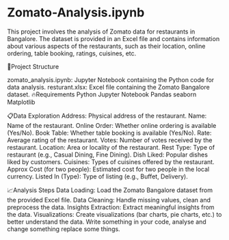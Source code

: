 # Zomato-Analysis.ipynb

This project involves the analysis of Zomato data for restaurants in Bangalore. 
The dataset is provided in an Excel file and contains information about various aspects of the restaurants, 
such as their location, online ordering, table booking, ratings, cuisines, etc.

🍄Project Structure

zomato_analysis.ipynb: Jupyter Notebook containing the Python code for data analysis.
resturant.xlsx: Excel file containing the Zomato Bangalore dataset.
🔥Requirements
Python
Jupyter Notebook
Pandas
seaborn 
Matplotlib

📋Data Exploration
Address: Physical address of the restaurant.
Name: Name of the restaurant.
Online Order: Whether online ordering is available (Yes/No).
Book Table: Whether table booking is available (Yes/No).
Rate: Average rating of the restaurant.
Votes: Number of votes received by the restaurant.
Location: Area or locality of the restaurant.
Rest Type: Type of restaurant (e.g., Casual Dining, Fine Dining).
Dish Liked: Popular dishes liked by customers.
Cuisines: Types of cuisines offered by the restaurant.
Approx Cost (for two people): Estimated cost for two people in the local currency.
Listed In (Type): Type of listing (e.g., Buffet, Delivery).

📈Analysis Steps
Data Loading: Load the Zomato Bangalore dataset from the provided Excel file.
Data Cleaning: Handle missing values, clean and preprocess the data.
Insights Extraction: Extract meaningful insights from the data.
Visualizations: Create visualizations (bar charts, pie charts, etc.) to better understand the data. Write something in your code, analyse and change something replace some things.

